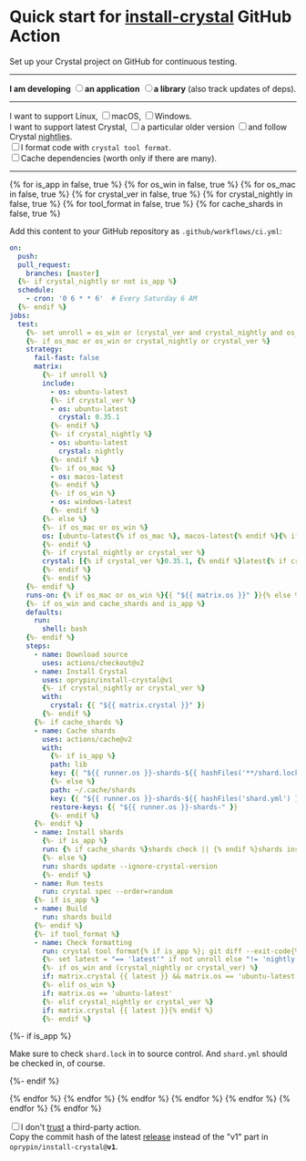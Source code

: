 # Quick start for [install-crystal](https://github.com/oprypin/install-crystal/) GitHub Action

Set up your Crystal project on GitHub for continuous testing.
<div class="configurator">
<hr>
<strong>I am developing</strong>
<input type="radio" name="software-kind" id="software-kind-app"><label for="software-kind-app"><strong>an application</strong></label>
<input type="radio" name="software-kind" id="software-kind-lib"><label for="software-kind-lib"><strong>a library</strong> (also track updates of deps).</label>
<hr>
<span>I want to support <label>Linux,</label></span>
<input type="checkbox" id="os-mac"><label for="os-mac">macOS,</label>
<input type="checkbox" id="os-win"><label for="os-win">Windows.</label>
<br>
<span>I want to support <label>latest Crystal,</label></span>
<input type="checkbox" id="crystal-ver"><label for="crystal-ver">a particular older version</label>
<input type="checkbox" id="crystal-nightly"><label for="crystal-nightly">and follow Crystal <abbr title="Unreleased builds from the latest commit on master">nightlies</abbr>.</label>
<br>
<input type="checkbox" id="tool-format"><label for="tool-format">I format code with <code>crystal tool format</code>.</label>
<br>
<input type="checkbox" id="cache-shards"><label for="cache-shards">Cache dependencies (worth only if there are many).</label>
<hr>

{% for is_app in false, true %}
{% for os_win in false, true %}
{% for os_mac in false, true %}
{% for crystal_ver in false, true %}
{% for crystal_nightly in false, true %}
{% for tool_format in false, true %}
{% for cache_shards in false, true %}

<div class="{% for cls in [is_app, not is_app, os_mac, os_win, crystal_ver, crystal_nightly, tool_format, cache_shards] %}{% if cls %}c{{loop.index}} {% endif %}{% endfor %}">

<p>Add this content to your GitHub repository as <code>.github/workflows/ci.yml</code>:</p>

```yaml
on:
  push:
  pull_request:
    branches: [master]
  {%- if crystal_nightly or not is_app %}
  schedule:
    - cron: '0 6 * * 6'  # Every Saturday 6 AM
  {%- endif %}
jobs:
  test:
    {%- set unroll = os_win or (crystal_ver and crystal_nightly and os_mac) %}
    {%- if os_mac or os_win or crystal_nightly or crystal_ver %}
    strategy:
      fail-fast: false
      matrix:
        {%- if unroll %}
        include:
          - os: ubuntu-latest
          {%- if crystal_ver %}
          - os: ubuntu-latest
            crystal: 0.35.1
          {%- endif %}
          {%- if crystal_nightly %}
          - os: ubuntu-latest
            crystal: nightly
          {%- endif %}
          {%- if os_mac %}
          - os: macos-latest
          {%- endif %}
          {%- if os_win %}
          - os: windows-latest
          {%- endif %}
        {%- else %}
        {%- if os_mac or os_win %}
        os: [ubuntu-latest{% if os_mac %}, macos-latest{% endif %}{% if os_win %}, windows-latest{% endif %}]
        {%- endif %}
        {%- if crystal_nightly or crystal_ver %}
        crystal: [{% if crystal_ver %}0.35.1, {% endif %}latest{% if crystal_nightly %}, nightly{% endif %}]
        {%- endif %}
        {%- endif %}
    {%- endif %}
    runs-on: {% if os_mac or os_win %}{{ "${{ matrix.os }}" }}{% else %}ubuntu-latest{% endif %}
    {%- if os_win and cache_shards and is_app %}
    defaults:
      run:
        shell: bash
    {%- endif %}
    steps:
      - name: Download source
        uses: actions/checkout@v2
      - name: Install Crystal
        uses: oprypin/install-crystal@v1
        {%- if crystal_nightly or crystal_ver %}
        with:
          crystal: {{ "${{ matrix.crystal }}" }}
        {%- endif %}
      {%- if cache_shards %}
      - name: Cache shards
        uses: actions/cache@v2
        with:
          {%- if is_app %}
          path: lib
          key: {{ "${{ runner.os }}-shards-${{ hashFiles('**/shard.lock') }}" }}
          {%- else %}
          path: ~/.cache/shards
          key: {{ "${{ runner.os }}-shards-${{ hashFiles('shard.yml') }}" }}
          restore-keys: {{ "${{ runner.os }}-shards-" }}
          {%- endif %}
      {%- endif %}
      - name: Install shards
        {%- if is_app %}
        run: {% if cache_shards %}shards check || {% endif %}shards install --ignore-crystal-version
        {%- else %}
        run: shards update --ignore-crystal-version
        {%- endif %}
      - name: Run tests
        run: crystal spec --order=random
      {%- if is_app %}
      - name: Build
        run: shards build
      {%- endif %}
      {%- if tool_format %}
      - name: Check formatting
        run: crystal tool format{% if is_app %}; git diff --exit-code{% else %} --check{% endif %}
        {%- set latest = "== 'latest'" if not unroll else "!= 'nightly'" if not crystal_ver else "== null" -%}
        {%- if os_win and (crystal_nightly or crystal_ver) %}
        if: matrix.crystal {{ latest }} && matrix.os == 'ubuntu-latest'
        {%- elif os_win %}
        if: matrix.os == 'ubuntu-latest'
        {%- elif crystal_nightly or crystal_ver %}
        if: matrix.crystal {{ latest }}{% endif %}
        {%- endif %}
```

{%- if is_app %}
<p>Make sure to check <code>shard.lock</code> in to source control. And <code>shard.yml</code> should be checked in, of course.</p>
{%- endif %}

</div>

{% endfor %}
{% endfor %}
{% endfor %}
{% endfor %}
{% endfor %}
{% endfor %}
{% endfor %}

</div>

<div class="configurator">
<input type="checkbox" id="fixed-ref"><label for="fixed-ref">I don't <a target="_blank" href="https://docs.github.com/en/actions/learn-github-actions/security-hardening-for-github-actions#using-third-party-actions">trust</a> a third-party action</label>.

<div class="c1">
Copy the commit hash of the latest <a target="_blank" href="https://github.com/oprypin/install-crystal/tags">release</a> instead of the "v1" part in <code>oprypin/install-crystal@<strong>v1</strong></code>.
</div>
</div>

<script>
var fixedRef = document.getElementById('fixed-ref');

function fixedRefChange() {
    var codes = document.querySelectorAll('.configurator .hljs-string');
    var rev = fixedRef.checked ? '{{ latest_rev }}' : 'v1';
    for (var i = 0; i < codes.length; ++i) {
        if (codes[i].innerHTML.includes('install-crystal')) {
            codes[i].innerHTML = codes[i].innerHTML.replace(/@\w+/g, '@' + rev);
        }
    }
}

if (fixedRef) {
    document.addEventListener('DOMContentLoaded', fixedRefChange);
    fixedRef.addEventListener('change', fixedRefChange);
}
</script>
